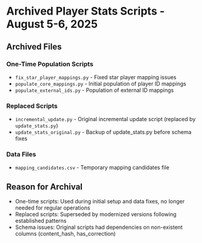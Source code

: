 # Archived Player Stats Scripts - August 5-6, 2025

## Archived Files

### One-Time Population Scripts
- `fix_star_player_mappings.py` - Fixed star player mapping issues
- `populate_core_mappings.py` - Initial population of player ID mappings
- `populate_external_ids.py` - Population of external ID mappings

### Replaced Scripts
- `incremental_update.py` - Original incremental update script (replaced by `update_stats.py`)
- `update_stats_original.py` - Backup of update_stats.py before schema fixes

### Data Files
- `mapping_candidates.csv` - Temporary mapping candidates file

## Reason for Archival
- One-time scripts: Used during initial setup and data fixes, no longer needed for regular operations
- Replaced scripts: Superseded by modernized versions following established patterns
- Schema issues: Original scripts had dependencies on non-existent columns (content_hash, has_correction)